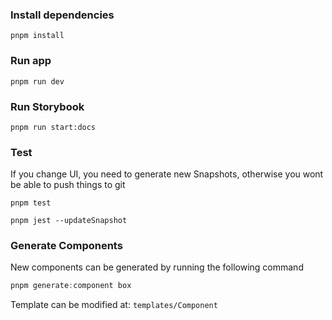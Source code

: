 
### Install dependencies
```
pnpm install
```

### Run app
```
pnpm run dev
```

### Run Storybook
```
pnpm run start:docs
```

### Test
If you change UI, you need to generate new Snapshots, otherwise you wont be able to push things to git
```
pnpm test

pnpm jest --updateSnapshot
```

### Generate Components
New components can be generated by running the following command
```js
pnpm generate:component box
```

Template can be modified at: `templates/Component`